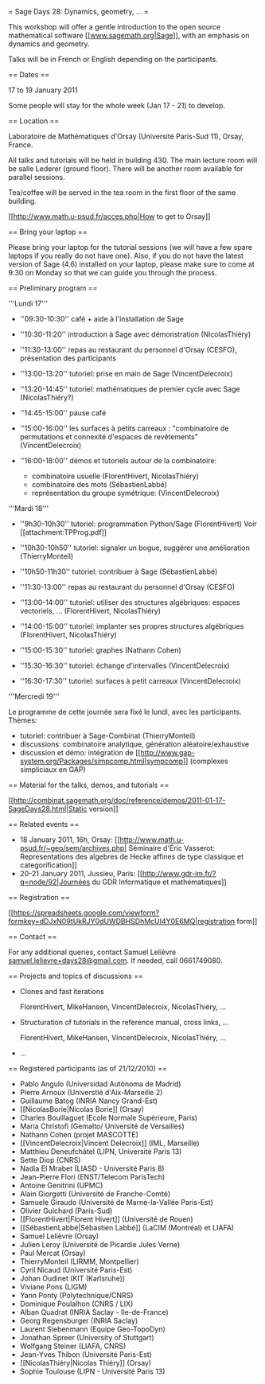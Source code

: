= Sage Days 28: Dynamics, geometry, ... =

This workshop will offer a gentle introduction to the open source mathematical software [[www.sagemath.org|Sage]], with an
emphasis on dynamics and geometry.

Talks will be in French or English depending on the participants.

== Dates ==

17 to 19 January 2011

Some people will stay for the whole week (Jan 17 - 21) to develop.

== Location ==

Laboratoire de Mathématiques d'Orsay (Université Paris-Sud 11), Orsay, France.

All talks and tutorials will be held in building 430. The main lecture room will be salle Lederer (ground floor).
There will be another room available for parallel sessions.

Tea/coffee will be served in the tea room in the first floor of the same building.

[[http://www.math.u-psud.fr/acces.php|How to get to Orsay]]

== Bring your laptop ==

Please bring your laptop for the tutorial sessions (we will have a few
spare laptops if you really do not have one). Also, if you do not have
the latest version of Sage (4.6) installed on your laptop, please make
sure to come at 9:30 on Monday so that we can guide you through the
process.

== Preliminary program ==

'''Lundi 17'''

  * ''09:30-10:30'' café + aide à l'installation de Sage
  * ''10:30-11:20'' introduction à Sage avec démonstration (NicolasThiéry)

  * ''11:30-13:00'' repas au restaurant du personnel d'Orsay (CESFO), présentation des participants

  * ''13:00-13:20'' tutoriel: prise en main de Sage (VincentDelecroix)
  * ''13:20-14:45'' tutoriel: mathématiques de premier cycle avec Sage (NicolasThiéry?)
  * ''14:45-15:00'' pause café
  * ''15:00-16:00'' les surfaces à petits carreaux : "combinatoire de permutations et connexité d'espaces de revêtements" (VincentDelecroix)
  * ''16:00-18:00'' démos et tutoriels autour de la combinatoire:
    * combinatoire usuelle (FlorentHivert, NicolasThiéry)
    * combinatoire des mots (SébastienLabbé)
    * représentation du groupe symétrique: (VincentDelecroix)

'''Mardi 18'''

  * ''9h30-10h30''  tutoriel: programmation Python/Sage (FlorentHivert) Voir [[attachment:TPProg.pdf]]

  * ''10h30-10h50'' tutoriel: signaler un bogue, suggérer une amélioration (ThierryMonteil)
  * ''10h50-11h30'' tutoriel: contribuer à Sage (SébastienLabbé)

  * ''11:30-13:00'' repas au restaurant du personnel d'Orsay (CESFO)

  * ''13:00-14:00'' tutoriel: utiliser des structures algébriques: espaces vectoriels, ... (FlorentHivert, NicolasThiéry)
  * ''14:00-15:00'' tutoriel: implanter ses propres structures algébriques (FlorentHivert, NicolasThiéry)
  * ''15:00-15:30'' tutoriel: graphes (Nathann Cohen)
  * ''15:30-16:30'' tutoriel: échange d'intervalles (VincentDelecroix)
  * ''16:30-17:30'' tutoriel: surfaces à petit carreaux (VincentDelecroix)

'''Mercredi 19'''

Le programme de cette journée sera fixé le lundi, avec les participants. Thèmes:

  * tutoriel: contribuer à Sage-Combinat (ThierryMonteil)
  * discussions: combinatoire analytique, génération aléatoire/exhaustive
  * discussion et démo: intégration de [[http://www.gap-system.org/Packages/simpcomp.html|sympcomp]] (complexes simpliciaux en GAP)

== Material for the talks, demos, and tutorials ==

[[http://combinat.sagemath.org/doc/reference/demos/2011-01-17-SageDays28.html|Static version]]

== Related events ==

 * 18 January 2011, 16h, Orsay: [[http://www.math.u-psud.fr/~geo/sem/archives.php| Séminaire d'Éric Vasserot: Representations des algebres de Hecke affines de type classique et categorification]]
 * 20-21 January 2011, Jussieu, Paris: [[http://www.gdr-im.fr/?q=node/92|Journées du GDR Informatique et mathématiques]]

== Registration ==

 [[https://spreadsheets.google.com/viewform?formkey=dDJxN09tUkRJY0dUWDBHSDhMcUI4Y0E6MQ|registration form]]

== Contact ==

For any additional queries, contact Samuel Lelièvre <samuel.lelievre+days28@gmail.com>.
If needed, call 0661749080.

== Projects and topics of discussions ==

 * Clones and fast iterations

   FlorentHivert, MikeHansen, VincentDelecroix, NicolasThiéry, ...

 * Structuration of tutorials in the reference manual, cross links, ...

   FlorentHivert, MikeHansen, VincentDelecroix, NicolasThiéry, ...

 * ...

== Registered participants (as of 21/12/2010) ==

  * Pablo Angulo (Universidad Autónoma de Madrid)
  * Pierre Arnoux (Universtié d'Aix-Marseille 2)
  * Guillaume Batog (INRIA Nancy Grand-Est)
  * [[NicolasBorie|Nicolas Borie]] (Orsay)
  * Charles Bouillaguet (Ecole Normale Supérieure, Paris)
  * Maria Christofi (Gemalto/ Université de Versailles)
  * Nathann Cohen (projet MASCOTTE)
  * [[VincentDelecroix|Vincent Delecroix]] (IML, Marseille)
  * Matthieu Deneufchâtel (LIPN, Université Paris 13)
  * Sette Diop (CNRS)
  * Nadia El Mrabet (LIASD - Université Paris 8)
  * Jean-Pierre Flori (ENST/Telecom ParisTech)
  * Antoine Genitrini (UPMC)
  * Alain Giorgetti (Université de Franche-Comté)
  * Samuele Giraudo (Université de Marne-la-Vallée Paris-Est)
  * Olivier Guichard (Paris-Sud)
  * [[FlorentHivert|Florent Hivert]] (Université de Rouen)
  * [[SébastienLabbé|Sébastien Labbé]] (LaCIM (Montréal) et LIAFA)
  * Samuel Lelièvre (Orsay)
  * Julien Leroy (Université de Picardie Jules Verne)
  * Paul Mercat (Orsay)
  * ThierryMonteil (LIRMM, Montpellier)
  * Cyril Nicaud (Université Paris-Est)
  * Johan Oudinet (KIT (Karlsruhe))
  * Viviane Pons (LIGM)
  * Yann Ponty (Polytechnique/CNRS)
  * Dominique Poulalhon (CNRS / LIX)
  * Alban Quadrat (INRIA Saclay - Ile-de-France)
  * Georg Regensburger (INRIA Saclay)
  * Laurent Siebenmann (Equipe Geo-TopoDyn)
  * Jonathan Spreer (University of Stuttgart)
  * Wolfgang Steiner (LIAFA, CNRS)
  * Jean-Yves Thibon (Université Paris-Est)
  * [[NicolasThiéry|Nicolas Thiéry]] (Orsay)
  * Sophie Toulouse (LIPN - Université Paris 13)
